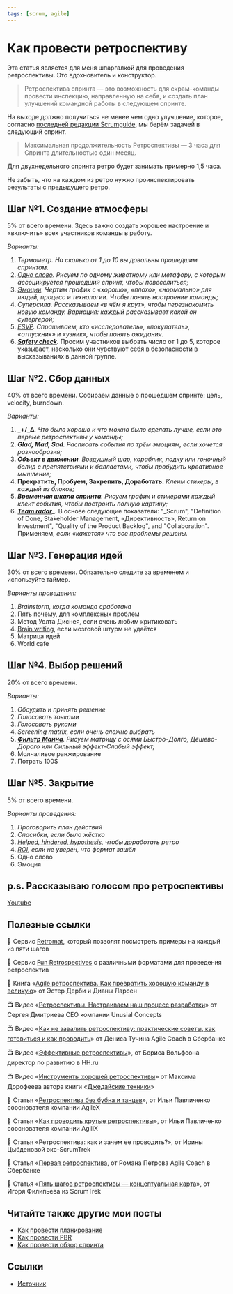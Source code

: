 ```yaml
---
tags: [scrum, agile]
---
```

# Как провести ретроспективу

Эта статья является для меня шпаргалкой для проведения ретроспективы. Это вдохновитель и конструктор.

> Ретроспектива спринта — это возможность для скрам-команды провести инспекцию, направленную на себя, и создать план улучшений командной работы в следующем спринте.

На выходе должно получиться не менее чем одно улучшение, которое, согласно [последней редакции Scrumguide](https://blog.unusual-concepts.ru/2017/11/scrumguides-2017/), мы берём задачей в следующий спринт.

> Максимальная продолжительность Ретроспективы — 3 часа для Спринта длительностью один месяц.

Для двухнедельного спринта ретро будет занимать примерно 1,5 часа.

Не забыть, что на каждом из ретро нужно проинспектировать результаты с предыдущего ретро.

## Шаг №1. Создание атмосферы

5% от всего времени. Здесь важно создать хорошее настроение и «включить» всех участников команды в работу.

_Варианты:_

1.  _Термометр. На сколько от 1 до 10 вы довольны прошедшим спринтом._
2.  [_Одно слово_](http://www.funretrospectives.com/one-word/)_. Рисуем по одному животному или метафору, с которым ассоциируется прошедший спринт, чтобы повеселиться;_
3.  [_Эмоции_](http://www.funretrospectives.com/happiness-radar/)_. Чертим график с «хорошо», «плохо», «нормально» для людей, процесс и технологии. Чтобы понять настроение команды;_
4.  _Суперсила. Рассказываем «в чём я крут», чтобы перезнакомить новую команду. Вариация: каждый рассказывает какой он супергерой;_
5.  [_ESVP_](http://www.funretrospectives.com/esvp-explorer-shopper-vacationer-prisoner/http://www.funretrospectives.com/esvp-explorer-shopper-vacationer-prisoner/)_. Спрашиваем, кто «исследователь», «покупатель», «отпускник» и «узник», чтобы понять ожидания._
6.  [**_Safety check_**](http://www.funretrospectives.com/safety-check/)_._ Просим участников выбрать число от 1 до 5, которое указывает, насколько они чувствуют себя в безопасности в высказываниях в данной группе.

## Шаг №2. Сбор данных

40% от всего времени. Собираем данные о прошедшем спринте: цель, velocity, burndown.

_Варианты:_

1.  **_+/_Δ**_. Что было хорошо и что можно было сделать лучше, если это первые ретроспективы у команды;_
2.  **_Glad, Mad, Sad_**_. Расписать события по трём эмоциям, если хочется разнообразия;_
3.  **_Объект в движении_**_. Воздушный шар, кораблик, лодку или гоночный болид с препятствиями и балластами, чтобы пробудить креативное мышление;_
4.  **Прекратить, Пробуем, Закрепить, Доработать.** _Клеим стикеры, в каждый из блоков;_
5.  **_Временная шкала спринта_**_. Рисуем график и стикерами каждый клеит события, чтобы построить полную картину;_
6.  [**_Team radar_**](https://dzone.com/articles/retrospective-using-the-team-radar)_. В основе следующие показатели: "_Scrum", "Definition of Done, Stakeholder Management, «Директивность», Return on Investment", "Quality of the Product Backlog", and "Collaboration". Применяем, _если «кажется» что все проблемы решены._

## Шаг №3. Генерация идей

30% от всего времени. Обязательно следите за временем и используйте таймер.

_Варианты проведения:_

1.  _Brainstorm, когда команда сработана_
2.  Пять почему, для комплексных проблем
3.  Метод Уолта Диснея, если очень любим критиковать
4.  [Brain writing](https://retromat.org/en/?id=66), если мозговой штурм не удаётся
5.  Матрица идей
6.  World cafe

## Шаг №4. Выбор решений

20% от всего времени.

_Варианты:_

1.  _Обсудить и принять решение_
2.  _Голосовать точками_
3.  _Голосовать руками_
4.  _Screening matrix, если очень сложно выбрать_
5.  [**_Фильтр Манна_**](http://xn--80aawmfhaurr5fj.xn--p1ai/)_. Рисуем матрицу с осями Быстро-Долго, Дёшево-Дорого или Сильный эффект-Слабый эффект;_
6.  Молчаливое ранжирование
7.  Потрать 100$

## Шаг №5. Закрытие

5% от всего времени.

_Варианты проведения:_

1.  _Проговорить план действий_
2.  _Спасибки, если было жёстко_
3.  [_Helped, hindered, hypothesis_](https://retromat.org/en/?id=16)_, чтобы доработать ретро_
4.  [_ROI_](http://www.agile-ux.com/2009/01/09/return-on-time-invested-a-roti-for-your-meetings/)_, если не уверен, что формат зашёл_
5.  Одно слово
6.  Эмоция

## p.s. Рассказываю голосом про ретроспективы

[Youtube](https://youtu.be/-oX426VudVA)

## Полезные ссылки

🤖 Сервис [Retromat](https://retromat.org/ru/), который позволят посмотреть примеры на каждый из пяти шагов

🤖 Сервиc [Fun Retrospectives](http://www.funretrospectives.com/) c различными форматами для проведения ретроспектив

📘 Книга «[Agile ретроспектива. Как превратить хорошую команду в великую](https://www.ozon.ru/context/detail/id/139141848/)» от Эстер Дерби и Дианы Ларсен

📺 Видео «[Ретроспективы. Настраиваем наш процесс разработки](https://www.youtube.com/watch?v=iPEz7S6WqIg)» от Сергея Дмитриева CEO компании Unusial Concepts

📺 Видео «[Как не завалить ретроспективу: практические советы, как готовиться и как проводить](https://www.youtube.com/watch?v=Lc-QRZE5mXA)» от Дениса Тучина Agile Coach в Сбербанке

📺 Видео «[Эффективные ретроспективы](https://www.youtube.com/watch?v=McCgpTONOV8)», от Бориса Вольфсона директор по развитию в HH.ru

📺 Видео «[Инструменты хорошей ретроспективы](https://www.youtube.com/watch?v=cPj9W5AhMkY)» от Максима Дорофеева автора книги «[Джедайские техники](https://www.ozon.ru/context/detail/id/140376487/)»

📖 Статья «[Ретроспектива без бубна и танцев](https://blog.unusual-concepts.ru/2016/04/%D1%80%D0%B5%D1%82%D1%80%D0%BE%D1%81%D0%BF%D0%B5%D0%BA%D1%82%D0%B8%D0%B2%D0%B0-%D0%B1%D0%B5%D0%B7-%D0%B1%D1%83%D0%B1%D0%BD%D0%B0-%D0%B8-%D1%82%D0%B0%D0%BD%D1%86%D0%B5%D0%B2/)», от Ильи Павличенко сооснователя компании AgileX

📖 Статья «[Как проводить крутые ретроспективы](http://www.unusual-concepts.ru/blog/2016/09/facilitate-cool-retros)», от Ильи Павличенко сооснователя компании AgiliX

📖 Статья «Ретроспектива: как и зачем ее проводить?», от Ирины Цыбденовой экс-ScrumTrek

📖 Статья «[Первая ретроспектива](http://kanban.club/all/first-retrospective/), от Романа Петрова Agile Coach в Сбербанке

📖 Статья «[Пять шагов ретроспективы — концептуальная карта](https://filipyev.ru/2018/07/25/pyat-shagov-restrospektivy-konceptualnaya-karta/)», от Игоря Филипьева из ScrumTrek

## Читайте также другие мои посты

-   [Как провести планирование](https://medium.com/@webmisha/%D0%BA%D0%B0%D0%BA-%D0%BF%D1%80%D0%BE%D0%B2%D0%B5%D1%81%D1%82%D0%B8-sprint-planning-91b2f04f16ce)
-   [Как провести PBR](https://medium.com/@webmisha/%D0%BA%D0%B0%D0%BA-%D0%BF%D1%80%D0%BE%D0%B2%D0%B5%D1%81%D1%82%D0%B8-pbr-23d003bfc646)
-   [Как провести обзор спринта](https://medium.com/@webmisha/%D0%BA%D0%B0%D0%BA-%D0%BF%D1%80%D0%BE%D0%B2%D0%B5%D1%81%D1%82%D0%B8-sprint-review-3322921b3ee6)


## Ссылки

* [Источник](https://webmisha.medium.com/%D0%BA%D0%B0%D0%BA-%D0%BF%D1%80%D0%BE%D0%B2%D0%B5%D1%81%D1%82%D0%B8-%D1%80%D0%B5%D1%82%D1%80%D0%BE%D1%81%D0%BF%D0%B5%D0%BA%D1%82%D0%B8%D0%B2%D1%83-93124778247)